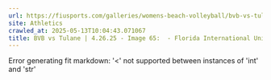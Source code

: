 ```yaml
---
url: https://fiusports.com/galleries/womens-beach-volleyball/bvb-vs-tulane-4-26-25/image-65/358/62929
site: Athletics
crawled_at: 2025-05-13T10:04:43.071067
title: BVB vs Tulane | 4.26.25 - Image 65:  - Florida International University
---
```


Error generating fit markdown: '<' not supported between instances of 'int' and 'str'